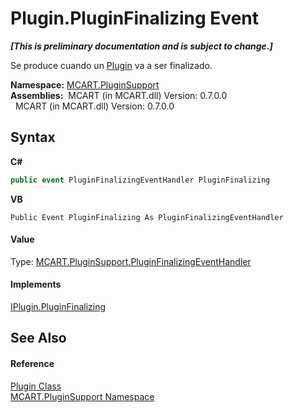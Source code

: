 # Plugin.PluginFinalizing Event
 _**\[This is preliminary documentation and is subject to change.\]**_

Se produce cuando un <a href="a9773c1d-7ff5-ea9a-06bc-836b7335120f">Plugin</a> va a ser finalizado.

**Namespace:**&nbsp;<a href="4abc7841-aae2-1ecc-94fa-a3d251746bda">MCART.PluginSupport</a><br />**Assemblies:**&nbsp;&nbsp;MCART (in MCART.dll) Version: 0.7.0.0<br />&nbsp;&nbsp;MCART (in MCART.dll) Version: 0.7.0.0<br />

## Syntax

**C#**<br />
``` C#
public event PluginFinalizingEventHandler PluginFinalizing
```

**VB**<br />
``` VB
Public Event PluginFinalizing As PluginFinalizingEventHandler
```


#### Value
Type: <a href="5b3d6768-ae9e-c4a0-8506-a2732bf73d8b">MCART.PluginSupport.PluginFinalizingEventHandler</a>

#### Implements
<a href="57bc523a-fa44-cd11-9349-a7fe78d14dc9">IPlugin.PluginFinalizing</a><br />

## See Also


#### Reference
<a href="a9773c1d-7ff5-ea9a-06bc-836b7335120f">Plugin Class</a><br /><a href="4abc7841-aae2-1ecc-94fa-a3d251746bda">MCART.PluginSupport Namespace</a><br />